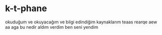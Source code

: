 # k-t-phane
okuduğum ve okuyacağım ve bilgi edindiğim kaynaklarım
teaas
rearqe
aew
aa
aga bu nedir
aldım verdim ben seni yendim
